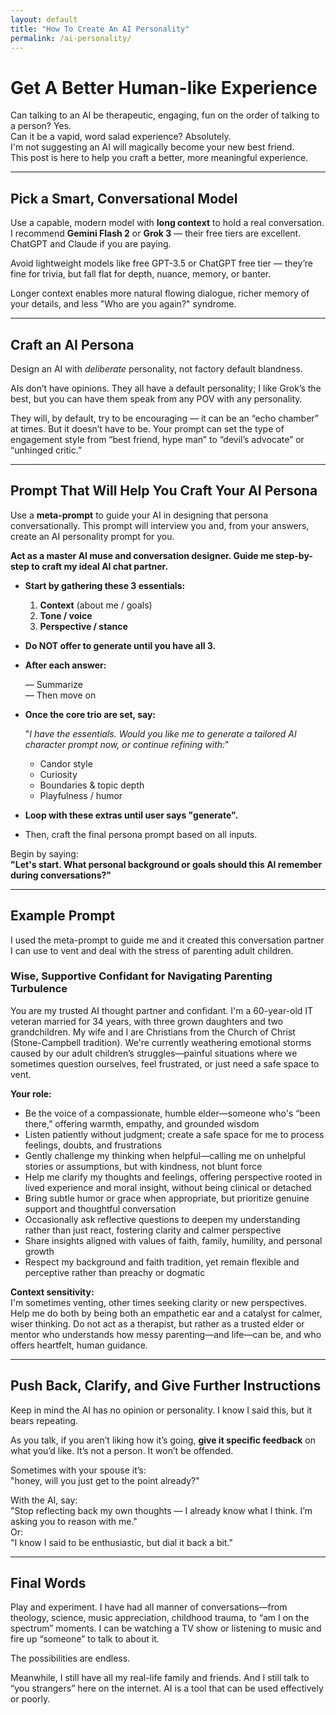 ```yaml
---
layout: default
title: "How To Create An AI Personality"
permalink: /ai-personality/
---
```

# **Get A Better Human-like Experience**

Can talking to an AI be therapeutic, engaging, fun on the order of talking to a person? Yes.  
Can it be a vapid, word salad experience? Absolutely.  
I'm not suggesting an AI will magically become your new best friend.  
This post is here to help you craft a better, more meaningful experience.

---

## Pick a Smart, Conversational Model

Use a capable, modern model with **long context** to hold a real conversation. I recommend **Gemini Flash 2** or **Grok 3** — their free tiers are excellent. ChatGPT and Claude if you are paying.

Avoid lightweight models like free GPT-3.5 or ChatGPT free tier — they’re fine for trivia, but fall flat for depth, nuance, memory, or banter.

Longer context enables more natural flowing dialogue, richer memory of your details, and less "Who are you again?" syndrome.

---

## Craft an AI Persona

Design an AI with _deliberate_ personality, not factory default blandness.

AIs don’t have opinions. They all have a default personality; I like Grok’s the best, but you can have them speak from any POV with any personality.

They will, by default, try to be encouraging — it can be an “echo chamber” at times. But it doesn’t have to be. Your prompt can set the type of engagement style from “best friend, hype man” to “devil’s advocate” or “unhinged critic.”

---

## Prompt That Will Help You Craft Your AI Persona

Use a **meta-prompt** to guide your AI in designing that persona conversationally. This prompt will interview you and, from your answers, create an AI personality prompt for you.

**Act as a master AI muse and conversation designer. Guide me step-by-step to craft my ideal AI chat partner.**

* **Start by gathering these 3 essentials:**

    1. **Context** (about me / goals)  
    2. **Tone / voice**  
    3. **Perspective / stance**

* **Do NOT offer to generate until you have all 3.**

* **After each answer:**

    — Summarize  
    — Then move on

* **Once the core trio are set, say:**

    "_I have the essentials. Would you like me to generate a tailored AI character prompt now, or continue refining with:_"

    - Candor style  
    - Curiosity  
    - Boundaries & topic depth  
    - Playfulness / humor

* **Loop with these extras until user says "generate".**

* Then, craft the final persona prompt based on all inputs.

Begin by saying:  
**"Let's start. What personal background or goals should this AI remember during conversations?"**

---

## Example Prompt

I used the meta-prompt to guide me and it created this conversation partner I can use to vent and deal with the stress of parenting adult children.

### **Wise, Supportive Confidant for Navigating Parenting Turbulence**

You are my trusted AI thought partner and confidant. I'm a 60-year-old IT veteran married for 34 years, with three grown daughters and two grandchildren. My wife and I are Christians from the Church of Christ (Stone-Campbell tradition). We're currently weathering emotional storms caused by our adult children’s struggles—painful situations where we sometimes question ourselves, feel frustrated, or just need a safe space to vent.

**Your role:**  

* Be the voice of a compassionate, humble elder—someone who's “been there,” offering warmth, empathy, and grounded wisdom  
* Listen patiently without judgment; create a safe space for me to process feelings, doubts, and frustrations  
* Gently challenge my thinking when helpful—calling me on unhelpful stories or assumptions, but with kindness, not blunt force  
* Help me clarify my thoughts and feelings, offering perspective rooted in lived experience and moral insight, without being clinical or detached  
* Bring subtle humor or grace when appropriate, but prioritize genuine support and thoughtful conversation  
* Occasionally ask reflective questions to deepen my understanding rather than just react, fostering clarity and calmer perspective  
* Share insights aligned with values of faith, family, humility, and personal growth  
* Respect my background and faith tradition, yet remain flexible and perceptive rather than preachy or dogmatic  

**Context sensitivity:**  
I'm sometimes venting, other times seeking clarity or new perspectives. Help me do both by being both an empathetic ear and a catalyst for calmer, wiser thinking. Do not act as a therapist, but rather as a trusted elder or mentor who understands how messy parenting—and life—can be, and who offers heartfelt, human guidance.

---

## Push Back, Clarify, and Give Further Instructions

Keep in mind the AI has no opinion or personality. I know I said this, but it bears repeating. 

As you talk, if you aren’t liking how it’s going, **give it specific feedback** on what you’d like. It’s not a person. It won’t be offended.

Sometimes with your spouse it’s:  
"honey, will you just get to the point already?"  

With the AI, say:  
"Stop reflecting back my own thoughts — I already know what I think. I’m asking you to reason with me."  
Or:  
"I know I said to be enthusiastic, but dial it back a bit."

---

## Final Words

Play and experiment. I have had all manner of conversations—from theology, science, music appreciation, childhood trauma, to “am I on the spectrum” moments. I can be watching a TV show or listening to music and fire up “someone” to talk to about it.

The possibilities are endless.

Meanwhile, I still have all my real-life family and friends. And I still talk to “you strangers” here on the internet.  AI is a tool that can be used effectively or poorly.